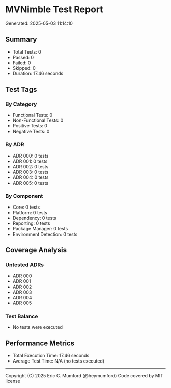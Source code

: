 # MVNimble Test Report

Generated: 2025-05-03 11:14:10

## Summary

* Total Tests: 0
* Passed: 0
* Failed: 0
* Skipped: 0
* Duration: 17.46 seconds

## Test Tags

### By Category

* Functional Tests: 0
* Non-Functional Tests: 0
* Positive Tests: 0
* Negative Tests: 0

### By ADR

* ADR 000: 0 tests
* ADR 001: 0 tests
* ADR 002: 0 tests
* ADR 003: 0 tests
* ADR 004: 0 tests
* ADR 005: 0 tests

### By Component

* Core: 0 tests
* Platform: 0 tests
* Dependency: 0 tests
* Reporting: 0 tests
* Package Manager: 0 tests
* Environment Detection: 0 tests

## Coverage Analysis

### Untested ADRs

* ADR 000
* ADR 001
* ADR 002
* ADR 003
* ADR 004
* ADR 005

### Test Balance

* No tests were executed

## Performance Metrics

* Total Execution Time: 17.46 seconds
* Average Test Time: N/A (no tests executed)



---
Copyright (C) 2025 Eric C. Mumford (@heymumford) Code covered by MIT license
